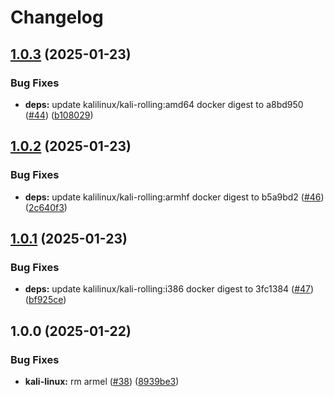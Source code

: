 # Changelog

## [1.0.3](https://github.com/shiron-dev/images/compare/kali-linux-v1.0.2...kali-linux-v1.0.3) (2025-01-23)


### Bug Fixes

* **deps:** update kalilinux/kali-rolling:amd64 docker digest to a8bd950 ([#44](https://github.com/shiron-dev/images/issues/44)) ([b108029](https://github.com/shiron-dev/images/commit/b10802956b250bac269350cae17c800fcb9d1b3f))

## [1.0.2](https://github.com/shiron-dev/images/compare/kali-linux-v1.0.1...kali-linux-v1.0.2) (2025-01-23)


### Bug Fixes

* **deps:** update kalilinux/kali-rolling:armhf docker digest to b5a9bd2 ([#46](https://github.com/shiron-dev/images/issues/46)) ([2c640f3](https://github.com/shiron-dev/images/commit/2c640f3e2b9859f4aa3d6168c9c2787f118ce087))

## [1.0.1](https://github.com/shiron-dev/images/compare/kali-linux-v1.0.0...kali-linux-v1.0.1) (2025-01-23)


### Bug Fixes

* **deps:** update kalilinux/kali-rolling:i386 docker digest to 3fc1384 ([#47](https://github.com/shiron-dev/images/issues/47)) ([bf925ce](https://github.com/shiron-dev/images/commit/bf925ce853630a648dab3f6cf2f71cd0122326f6))

## 1.0.0 (2025-01-22)


### Bug Fixes

* **kali-linux:** rm armel ([#38](https://github.com/shiron-dev/images/issues/38)) ([8939be3](https://github.com/shiron-dev/images/commit/8939be3cb95a7ee376f018b66575e759e2b4978d))
